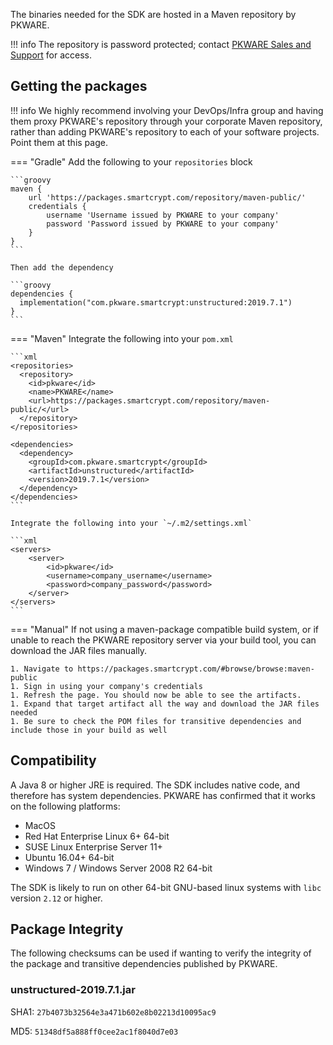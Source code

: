 The binaries needed for the SDK are hosted in a Maven repository by PKWARE.

!!! info
    The repository is password protected; contact [PKWARE Sales and Support](mailto:sales@pkware.com) for access.

## Getting the packages

!!! info
We highly recommend involving your DevOps/Infra group and having them proxy PKWARE's repository through your
corporate Maven repository, rather than adding PKWARE's repository to each of your software projects. Point them at
this page.

=== "Gradle"
    Add the following to your `repositories` block

    ```groovy
    maven {
        url 'https://packages.smartcrypt.com/repository/maven-public/'
        credentials {
            username 'Username issued by PKWARE to your company'
            password 'Password issued by PKWARE to your company'
        }
    }
    ```

    Then add the dependency

    ```groovy
    dependencies {
      implementation("com.pkware.smartcrypt:unstructured:2019.7.1")
    }
    ```

=== "Maven"
    Integrate the following into your `pom.xml`

    ```xml
    <repositories>
      <repository>
        <id>pkware</id>
        <name>PKWARE</name>
        <url>https://packages.smartcrypt.com/repository/maven-public/</url>
      </repository>
    </repositories>

    <dependencies>
      <dependency>
        <groupId>com.pkware.smartcrypt</groupId>
        <artifactId>unstructured</artifactId>
        <version>2019.7.1</version>
      </dependency>
    </dependencies>
    ```

    Integrate the following into your `~/.m2/settings.xml`

    ```xml
    <servers>
        <server>
            <id>pkware</id>
            <username>company_username</username>
            <password>company_password</password>
        </server>
    </servers>
    ```

=== "Manual"
    If not using a maven-package compatible build system, or if unable to reach the PKWARE repository server via your build tool, you can download the JAR files manually.

    1. Navigate to https://packages.smartcrypt.com/#browse/browse:maven-public
    1. Sign in using your company's credentials
    1. Refresh the page. You should now be able to see the artifacts.
    1. Expand that target artifact all the way and download the JAR files needed
    1. Be sure to check the POM files for transitive dependencies and include those in your build as well

## Compatibility

A Java 8 or higher JRE is required. The SDK includes native code, and therefore has system dependencies. PKWARE has confirmed that it works on the following platforms:

- MacOS
- Red Hat Enterprise Linux 6+ 64-bit
- SUSE Linux Enterprise Server 11+
- Ubuntu 16.04+ 64-bit
- Windows 7 / Windows Server 2008 R2 64-bit

The SDK is likely to run on other 64-bit GNU-based linux systems with `libc` version `2.12` or higher.

## Package Integrity
The following checksums can be used if wanting to verify the integrity of the package and transitive dependencies published by PKWARE.

### unstructured-2019.7.1.jar

SHA1: `27b4073b32564e3a471b602e8b02213d10095ac9`

MD5: `51348df5a888ff0cee2ac1f8040d7e03`